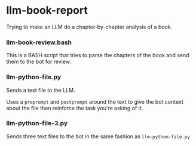 # llm-book-report


Trying to make an LLM do a chapter-by-chapter analysis of a book.


### llm-book-review.bash


This is a BASH script that tries to parse the chapters of the book and send them to the bot for review.


### llm-python-file.py


Sends a text file to the LLM.


Uses a `preprompt` and `postprompt` around the text to give the bot context about the file then reinforce the task you're asking of it.  


### llm-python-file-3.py


Sends three text files to the bot in the same fashion as `llm-python-file.py`
